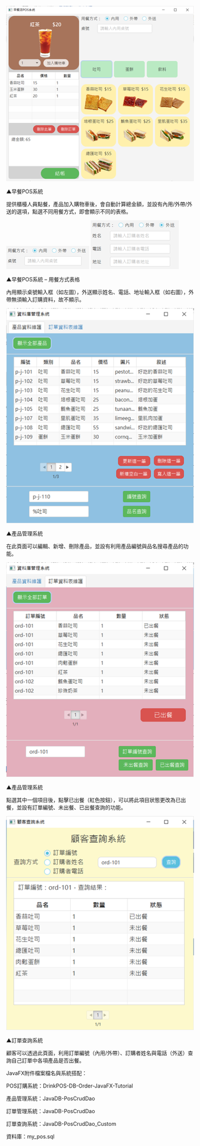 ![image](https://github.com/bingxue1114/JavaFX-POS/blob/main/IMG/01.png)

▲早餐POS系統

提供櫃檯人員點餐，產品加入購物車後，會自動計算總金額，並設有內用/外帶/外送的選項，點選不同用餐方式，即會顯示不同的表格。

![image](https://github.com/bingxue1114/JavaFX-POS/blob/main/IMG/02.png)
![image](https://github.com/bingxue1114/JavaFX-POS/blob/main/IMG/03.png)

▲早餐POS系統 – 用餐方式表格

內用顯示桌號輸入框（如左圖），外送顯示姓名、電話、地址輸入框（如右圖），外帶無須輸入訂購資料，故不顯示。

![image](https://github.com/bingxue1114/JavaFX-POS/blob/main/IMG/04.png)

▲產品管理系統

在此頁面可以編輯、新增、刪除產品，並設有利用產品編號與品名搜尋產品的功能。

![image](https://github.com/bingxue1114/JavaFX-POS/blob/main/IMG/05.png)

▲產品管理系統

點選其中一個項目後，點擊已出餐（紅色按鈕），可以將此項目狀態更改為已出餐，並設有訂單編號、未出餐、已出餐查詢的功能。

![image](https://github.com/bingxue1114/JavaFX-POS/blob/main/IMG/06.png)

▲訂單查詢系統

顧客可以透過此頁面，利用訂單編號（內用/外帶）、訂購者姓名與電話（外送）查詢自己訂單中各項產品是否出餐。

JavaFX附件檔案檔名與系統搭配：

POS訂購系統：DrinkPOS-DB-Order-JavaFX-Tutorial

產品管理系統：JavaDB-PosCrudDao

訂單管理系統：JavaDB-PosCrudDao

訂單查詢系統：JavaDB-PosCrudDao_Custom

資料庫：my_pos.sql


